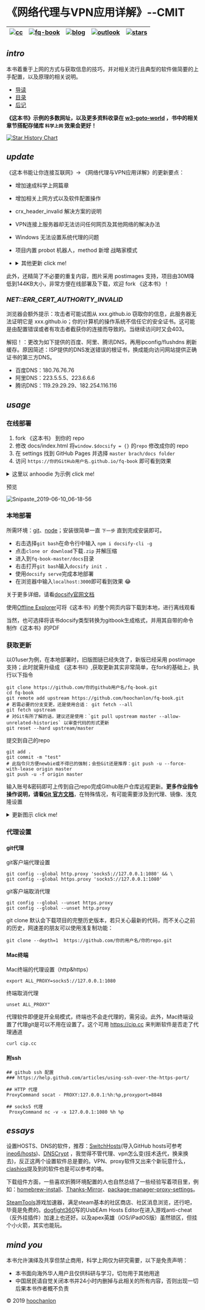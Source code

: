 # 《网络代理与VPN应用详解》--CMIT

|[![cc](https://i.creativecommons.org/l/by-nc/4.0/80x15.png)](http://creativecommons.org/licenses/by-nc/4.0/)|[![fq-book](https://img.shields.io/badge/%F0%9F%93%96book-fq--book-red.svg?longCache=true&style=flat-square)](https://hoochanlon.github.io/fq-book)|[![blog](https://img.shields.io/badge/%F0%9F%94%97blog-hoochanlon-lightgrey.svg?longCache=true&style=flat-square)](https://hoochanlon.github.io/)|[![outlook](https://img.shields.io/badge/%F0%9F%93%A7hotmail-@邮箱联系-blue.svg?longCache=true&style=flat-square)](mailto:hoochanlon@outlook.com)|[![stars](https://img.shields.io/github/stars/hoochanlon/fq-book.svg?style=social)](https://github.com/hoochanlon/fq-book)
|:-:|:-:|:-:|:-:|:-:|

## ***intro***

本书着重于上网的方式与获取信息的技巧，并对相关流行且典型的软件做简要的上手配置，以及原理的相关说明。

* [导读](docs/README.md)
* [目录](docs/_sidebar.md)
* [后记](docs/postscript.md)

**《这本书》示例的多数网址，以及更多资料收录在 [w3-goto-world](https://github.com/hoochanlon/w3-goto-world) ，书中的相关章节搭配存储库 `科学上网` 效果会更好！**

<!--[![Stargazers over time](https://starchart.cc/hoochanlon/fq-book.svg)](https://starchart.cc/hoochanlon/fq-book)-->

[![Star History Chart](https://api.star-history.com/svg?repos=hoochanlon/fq-book&type=Date)](https://star-history.com/#hoochanlon/fq-book&Date)

## ***update***

《这本书能让你连接互联网》-> 《网络代理与VPN应用详解》的更新要点：

* 增加速成科学上网篇章
* 增加相关上网方式以及软件配置操作
* crx_header_invalid 解决方案的说明
* VPN连接上服务器却无法访问任何网页及其他网络的解决办法
* Windows 无法设置系统代理的问题
* 项目内置 probot 机器人，method 新增 战略家模式

* <details><summary>其他更新 click me! </summary>

    * 增加对虚拟电话注册方案的说明
    * 谷歌新账户注册方式
    * 网页时光机以及查找相似站点
    * 利用个人博客作为连接互联网的中转

    </details>

此外，还精简了不必要的重复内容，图片采用 postimages 支持，项目由30M降低到144KB大小，非常方便在线部署及下载，欢迎 fork 《这本书》！

### ***NET::ERR_CERT_AUTHORITY_INVALID***

浏览器会额外提示：攻击者可能试图从 xxx.github.io 窃取你的信息，此服务器无法证明它是 xxx.github.io；你的计算机的操作系统不信任它的安全证书。这可能是由配置错误或者有攻击者截获你的连接而导致的。当继续访问时又会403。

解招！：更改为如下提供的百度、阿里、腾讯DNS，再用ipconfig/flushdns 刷新缓存。原因简述：ISP提供的DNS发送错误的根证书，换成能向访问网站提供正确证书的第三方DNS。

* 百度DNS：180.76.76.76
* 阿里DNS：223.5.5.5、223.6.6.6
* 腾讯DNS：119.29.29.29、182.254.116.116

## ***usage***

### 在线部署

1. fork 《这本书》 到你的 repo
2. 修改 docs/index.html 将`window.$docsify = {}` 的`repo` 修改成你的 repo
3. 在 settings 找到 GitHub Pages 并选择 `master brach/docs folder` 
4. 访问 `https://你的GitHub用户名.github.io/fq-book` 即可看到效果

<details><summary>这里以 anhoodie 为示例 click me! </summary>

![](https://user-images.githubusercontent.com/35732922/59164863-80b72000-8b45-11e9-8807-849ba56056f4.png)

![](https://user-images.githubusercontent.com/35732922/59164963-e061fb00-8b46-11e9-9647-c827fa784e38.png)

</details>

<!--<details><summary> click me! </summary></details>-->

预览

![Snipaste_2019-06-10_06-18-56](https://user-images.githubusercontent.com/35732922/59165031-d7255e00-8b47-11e9-8a5b-829b61afeb24.png)


### 本地部署

 
所需环境：[git](https://git-scm.com/)、[node](https://nodejs.org/zh-cn)；安装很简单一直 `下一步` 直到完成安装即可。

* 右击选择`git bash`在命令行中输入 `npm i docsify-cli -g`
* 点击`clone or download`下载`.zip` 并解压缩
* 进入到`fq-book-master/docs`目录
* 右击打开`git bash`输入`docsify init .`
* 使用`docsify serve`完成本地部署
* 在浏览器中输入`localhost:3000`即可看到效果 :joy: 

关于更多详细，请看[docsify官网文档](https://docsify.js.org/)

使用[Offline Explorer](https://www.52pojie.cn/thread-790037-1-1.html)可将《这本书》的整个网页内容下载到本地，进行离线观看

当然，也可选择将该书docsify类型转换为gitbook生成格式，并用其自带的命令制作《这本书》的PDF

<!--
也可使用[wkhtmltopdf](https://github.com/wkhtmltopdf/wkhtmltopdf)  以及结合[tools.pdf24.org](https://tools.pdf24.org/zh/webpage-to-pdf)制作《这本书》的PDF
-->

### 获取更新

以01user为例，在本地部署时，旧版图链已经失效了，新版已经采用 postimage 支持；此时就需升级成 《这本书Ⅱ》,获取更新其实非常简单，在fork的基础上，执行以下指令

```
git clone https://github.com/你的github用户名/fq-book.git
cd fq-book
git remote add upstream https://github.com/hoochanlon/fq-book.git
# 若需必要的分支变更，还是使用合适： git fetch --all
git fetch upstream
# 对Git有所了解的话，建议还是使用：`git pull upstream master --allow-unrelated-histories` 以审查代码的形式更新
git reset --hard upstream/master

```
提交到自己的repo

```
git add .
git commit -m "test"
# 此指令只方便newbie或不得已的强制；会些Git还是推荐：git push -u --force-with-lease origin master
git push -u -f origin master  
```

输入账号&密码即可上传到自己repo完成Github账户仓库远程更新。**更多作业指令操作说明，请看[Git 官方文档](https://git-scm.com/book/zh/v2)**，在特殊情况，有可能需要涉及到代理、镜像、浅克隆设置

<details><summary>更新图示 click me! </summary>

![](https://i.postimg.cc/YSY78GPL/Snipaste-2019-06-12-15-59-16.png)

![](https://i.postimg.cc/pTrZRztp/Snipaste-2019-06-12-16-40-01.png)

部署测试

![](https://i.postimg.cc/dV1tRjrW/Snipaste-2019-06-12-16-42-04.png)

提交到repo

![](https://i.postimg.cc/tRkjrVX8/Snipaste-2019-06-12-16-43-37.png)

</details>

### 代理设置

#### git代理

git客户端代理设置

```
git config --global http.proxy 'socks5://127.0.0.1:1080' && \
git config --global https.proxy 'socks5://127.0.0.1:1080'
```

git客户端取消代理

```
git config --global --unset https.proxy
git config --global --unset http.proxy
```

git clone 默认会下载项目的完整历史版本，若只关心最新的代码，而不关心之前的历史，网速差的朋友可以使用浅复制功能：

```
git clone --depth=1  https://github.com/你的用户名/你的repo.git
```

#### Mac终端

Mac终端的代理设置（http&https）

```
export ALL_PROXY=socks5://127.0.0.1:1080
```

终端取消代理

```
unset ALL_PROXY"
```

代理软件即便是开全局模式，终端也不会走代理的，需另设。此外，Mac终端设置了代理git是可以不用在设置了。这个可用 https://cip.cc 来判断软件是否走了代理通道

```
curl cip.cc
```


#### 附ssh

```
## github ssh 配置
### https://help.github.com/articles/using-ssh-over-the-https-port/

## HTTP 代理
ProxyCommand socat - PROXY:127.0.0.1:%h:%p,proxyport=8848

## socks5 代理
 ProxyCommand nc -v -x 127.0.0.1:1080 %h %p

```


## ***essays***

设置HOSTS、DNS的软件，推荐：[SwitchHosts](https://github.com/oldj/SwitchHosts)(导入GitHub hosts可参考[ineo6/hosts](https://github.com/ineo6/hosts))、[DNSCrypt](https://github.com/DNSCrypt/dnscrypt-proxy) ，我觉得不管代理、vpn怎么变(技术迭代，换来换去)，反正这两个设置软件总是要的。VPN、proxy软件又出来个新玩意什么，[clashios](https://clashios.com/about-me/)提及到的软件也是可以参考的咯。

下载组件方面，一些喜欢折腾环境配置的人也自然总结了一些经验写着项目里，例如：[homebrew-install](https://github.com/ineo6/homebrew-install)、[Thanks-Mirror](https://github.com/eryajf/Thanks-Mirror)、[package-manager-proxy-settings](https://github.com/comwrg/package-manager-proxy-settings)。

[SteamTools](https://github.com/BeyondDimension/SteamTools)游戏加速器，满足steam基本的社区商店、社区消息浏览，还行吧，毕竟是免费的。[dogfight360](https://www.dogfight360.com/blog/475/#comment-25207)写的UsbEAm Hosts Editor在进入游戏anti-cheat（反外挂插件）加速上也还好。以及apex英雄（iOS/iPadOS版）虽然锁区，但挂个小火箭，其实也能玩。


## ***mind you*** 

本书允许演绎及共享但禁止商用，科学上网仅为研究需要，以下是免责声明：

* 本书面向海外华人用户且仅供科研与学习，切勿用于其他用途
* 中国居民请自觉关闭本书并24小时内删掉与此相关的所有内容，否则出现一切后果本书作者概不负责

© 2019 [hoochanlon](https://github.com/hoochanlon)



